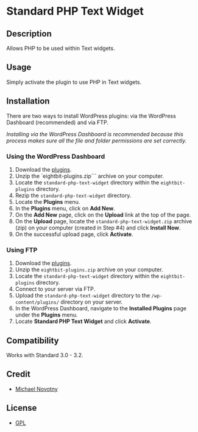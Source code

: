 # Standard PHP Text Widget

## Description

Allows PHP to be used within Text widgets.

## Usage

Simply activate the plugin to use PHP in Text widgets.

## Installation

There are two ways to install WordPress plugins: via the WordPress Dashboard (recommended) and via FTP. 

*Installing via the WordPress Dashboard is recommended because this process makes sure all the file and folder permissions are set correctly.*

### Using the WordPress Dashboard

1. Download the [plugins](https://github.com/eightbit/plugins/zipball/master).
2. Unzip the `eightbit-plugins.zip``` archive on your computer.
3. Locate the `standard-php-text-widget` directory within the `eightbit-plugins` directory.
4. Rezip the `standard-php-text-widget` directory.
5. Locate the **Plugins** menu.
6. In the **Plugins** menu, click on **Add New**.
7. On the **Add New** page, click on the **Upload** link at the top of the page.
8. On the **Upload** page, locate the `standard-php-text-widget.zip` archive (zip) on your computer (created in Step #4) and click **Install Now**.
9. On the successful upload page, click **Activate**.

### Using FTP

1. Download the [plugins](https://github.com/eightbit/plugins/zipball/master).
2. Unzip the `eightbit-plugins.zip` archive on your computer.
3. Locate the `standard-php-text-widget` directory within the `eightbit-plugins` directory.
4. Connect to your server via FTP.
5. Upload the `standard-php-text-widget` directory to the `/wp-content/plugins/` directory on your server.
6. In the WordPress Dashboard, navigate to the **Installed Plugins** page under the **Plugins** menu.
7. Locate **Standard PHP Text Widget** and click **Activate**.

## Compatibility

Works with Standard 3.0 - 3.2.

## Credit

* [Michael Novotny](http://manovotny.com)

## License

* [GPL](http://www.gnu.org/licenses/gpl-3.0.html)